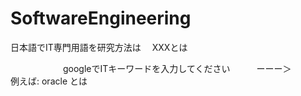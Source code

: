 # SoftwareEngineering

   日本語でIT専門用語を研究方法は　  XXXとは
   
   　　　　　　googleでITキーワードを入力してください　　　ーーー＞　　　例えば:     oracle とは



